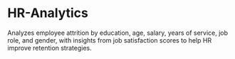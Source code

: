 # HR-Analytics
Analyzes employee attrition by education, age, salary, years of service, job role, and gender, with insights from job satisfaction scores to help HR improve retention strategies.
